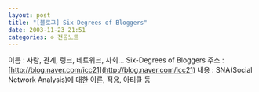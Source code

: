 ```yaml
---
layout: post
title: "[블로그] Six-Degrees of Bloggers"
date: 2003-11-23 21:51
categories: ⊙ 전공노트
---
```


이름 : 사람, 관계, 링크, 네트워크, 사회... Six-Degrees of Bloggers 
주소 : [http://blog.naver.com/icc21](http://blog.naver.com/icc21)
내용 : SNA(Social Network Analysis)에 대한 이론, 적용, 아티클 등
       
